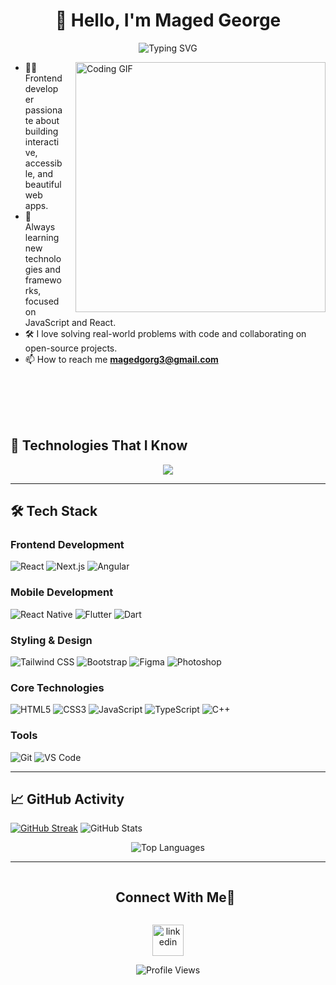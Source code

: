 <h1 align="center"> 👋 Hello, I'm Maged George </h1>
<!-- <h3 align="center"> Frontend Developer | Cross-Platform App Developer </h3> -->

<p align="center">
  <img src="https://readme-typing-svg.demolab.com?font=Fira+Code&pause=1000&color=1ED760&center=true&vCenter=true&width=435&lines=Front-end+Developer;Cross-Platform+App+Developer" alt="Typing SVG" />
</p>

<img align="right" src="https://media.giphy.com/media/qgQUggAC3Pfv687qPC/giphy.gif" width="400" alt="Coding GIF" style="margin-left: 20px;"/>

- 🧑‍💻 Frontend developer passionate about building interactive, accessible, and beautiful web apps.
- 🚀 Always learning new technologies and frameworks, focused on JavaScript and React.
- 🛠️ I love solving real-world problems with code and collaborating on open-source projects.
- 📫 How to reach me **magedgorg3@gmail.com**
<!-- - ✨ Check out my portfolio at [maged-george.github.io/portfolio](https://maged-george.github.io/portfolio) -->

<br/>
<br/>
<br/>
<br/>


## 🚀 Technologies That I Know

<p align="center">
  <a href="https://skillicons.dev">
    <img src="https://skillicons.dev/icons?i=js,java,ts,react,nextjs,html,css,sass,tailwind,vite,redux,git,github,figma,cpp,css,firebase,vscode&perline=14" />
  </a>
</p>

---

## 🛠️ Tech Stack

### Frontend Development
![React](https://img.shields.io/badge/-React-61DAFB?logo=react&logoColor=white)
![Next.js](https://img.shields.io/badge/-Next.js-000000?logo=next.js&logoColor=white)
![Angular](https://img.shields.io/badge/-Angular-DD0031?logo=angular&logoColor=white)

### Mobile Development
![React Native](https://img.shields.io/badge/-React_Native-61DAFB?logo=react&logoColor=white)
![Flutter](https://img.shields.io/badge/-Flutter-02569B?logo=flutter&logoColor=white)
![Dart](https://img.shields.io/badge/-Dart-0175C2?logo=dart&logoColor=white)

### Styling & Design
![Tailwind CSS](https://img.shields.io/badge/-Tailwind_CSS-38B2AC?logo=tailwind-css&logoColor=white)
![Bootstrap](https://img.shields.io/badge/-Bootstrap-7952B3?logo=bootstrap&logoColor=white)
![Figma](https://img.shields.io/badge/-Figma-F24E1E?logo=figma&logoColor=white)
![Photoshop](https://img.shields.io/badge/-Photoshop-31A8FF?logo=adobe-photoshop&logoColor=white)

### Core Technologies
![HTML5](https://img.shields.io/badge/-HTML5-E34F26?logo=html5&logoColor=white)
![CSS3](https://img.shields.io/badge/-CSS3-1572B6?logo=css3&logoColor=white)
![JavaScript](https://img.shields.io/badge/-JavaScript-F7DF1E?logo=javascript&logoColor=black)
![TypeScript](https://img.shields.io/badge/-TypeScript-3178C6?logo=typescript&logoColor=white)
![C++](https://img.shields.io/badge/-C++-00599C?logo=c%2B%2B&logoColor=white)

### Tools
![Git](https://img.shields.io/badge/-Git-F05032?logo=git&logoColor=white)
![VS Code](https://img.shields.io/badge/-VS_Code-007ACC?logo=visual-studio-code&logoColor=white)

---

<!--
## 🚀 Featured Projects

 <div align="center">
  <table>
    <tr>
      <td width="50%">
        <h3 align="center">Project 1</h3>
        <div align="center">
          <img src="https://via.placeholder.com/400x200?text=React+Project" alt="Project 1" />
          <p>Description of your awesome project</p>
          <a href="#">View Project</a>
        </div>
      </td>
      <td width="50%">
        <h3 align="center">Project 2</h3>
        <div align="center">
          <img src="https://via.placeholder.com/400x200?text=Flutter+App" alt="Project 2" />
          <p>Description of your mobile app</p>
          <a href="#">View Project</a>
        </div>
      </td>
    </tr>
  </table>
</div>   
-->

## 📈 GitHub Activity

[![GitHub Streak](https://streak-stats.demolab.com?user=maged-george&theme=radical)](https://git.io/streak-stats)
  <img src="https://github-readme-stats.vercel.app/api?username=maged-george&show_icons=true&theme=radical" alt="GitHub Stats" />
<div align="center">
  <img src="https://github-readme-stats.vercel.app/api/top-langs/?username=maged-george&layout=compact&theme=radical" alt="Top Languages" />
</div>

---

<!-- ## 📫 Let's Connect! -->
<div id="user-content-toc">
  <ul align="center">
    <summary><h2 style="display: inline-block">Connect With Me🤝</h2></summary>
  </ul>
</div>

<!--icons and links-->
<p align="center">
<a href="https://www.linkedin.com/in/maged-george22/" target="blank">
  <img align="center" src="https://user-images.githubusercontent.com/88904952/234979284-68c11d7f-1acc-4f0c-ac78-044e1037d7b0.png" alt="linkedin" height="50" width="50" />
</a>
</p>


<div align="center">
  <img src="https://komarev.com/ghpvc/?username=maged-george&color=blueviolet" alt="Profile Views" />
</div>
